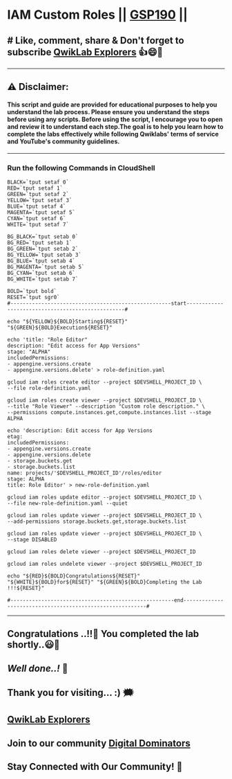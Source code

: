 # IAM Custom Roles || [GSP190](https://www.cloudskillsboost.google/focuses/1035?parent=catalog) ||

## # Like, comment, share & Don't forget to subscribe [QwikLab Explorers](https://youtube.com/@titashshil?si=RgamNu1dc9jVIbJN) 👍😄🤝

---
## ⚠️ **Disclaimer:**
#### This script and guide are provided for educational purposes to help you understand the lab process. Please ensure you understand the steps before using any scripts. Before using the script, I encourage you to open and review it to understand each step.The goal is to help you learn how to complete the labs effectively while following Qwiklabs' terms of service and YouTube's community guidelines.
---

### Run the following Commands in CloudShell
```
BLACK=`tput setaf 0`
RED=`tput setaf 1`
GREEN=`tput setaf 2`
YELLOW=`tput setaf 3`
BLUE=`tput setaf 4`
MAGENTA=`tput setaf 5`
CYAN=`tput setaf 6`
WHITE=`tput setaf 7`

BG_BLACK=`tput setab 0`
BG_RED=`tput setab 1`
BG_GREEN=`tput setab 2`
BG_YELLOW=`tput setab 3`
BG_BLUE=`tput setab 4`
BG_MAGENTA=`tput setab 5`
BG_CYAN=`tput setab 6`
BG_WHITE=`tput setab 7`

BOLD=`tput bold`
RESET=`tput sgr0`
#----------------------------------------------------start--------------------------------------------------#

echo "${YELLOW}${BOLD}Starting${RESET}" "${GREEN}${BOLD}Execution${RESET}"

echo 'title: "Role Editor"
description: "Edit access for App Versions"
stage: "ALPHA"
includedPermissions:
- appengine.versions.create
- appengine.versions.delete' > role-definition.yaml

gcloud iam roles create editor --project $DEVSHELL_PROJECT_ID \
--file role-definition.yaml

gcloud iam roles create viewer --project $DEVSHELL_PROJECT_ID \
--title "Role Viewer" --description "Custom role description." \
--permissions compute.instances.get,compute.instances.list --stage ALPHA

echo 'description: Edit access for App Versions
etag:
includedPermissions:
- appengine.versions.create
- appengine.versions.delete
- storage.buckets.get
- storage.buckets.list
name: projects/'$DEVSHELL_PROJECT_ID'/roles/editor
stage: ALPHA
title: Role Editor' > new-role-definition.yaml

gcloud iam roles update editor --project $DEVSHELL_PROJECT_ID \
--file new-role-definition.yaml --quiet

gcloud iam roles update viewer --project $DEVSHELL_PROJECT_ID \
--add-permissions storage.buckets.get,storage.buckets.list

gcloud iam roles update viewer --project $DEVSHELL_PROJECT_ID \
--stage DISABLED

gcloud iam roles delete viewer --project $DEVSHELL_PROJECT_ID

gcloud iam roles undelete viewer --project $DEVSHELL_PROJECT_ID

echo "${RED}${BOLD}Congratulations${RESET}" "${WHITE}${BOLD}for${RESET}" "${GREEN}${BOLD}Completing the Lab !!!${RESET}"

#-----------------------------------------------------end----------------------------------------------------------#
```
---

## Congratulations ..!!🎉  You completed the lab shortly..😃💯

## *Well done..!* 👏

## Thank you for visiting... :) 🗯️

## [QwikLab Explorers](https://youtube.com/@titashshil?si=RgamNu1dc9jVIbJN)

## Join to our community [Digital Dominators](https://chat.whatsapp.com/J0o1beFGCHfJ8ZHGKjcqkd)

## Stay Connected with Our Community! 💬 
